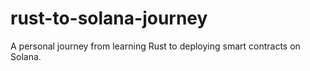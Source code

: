 # rust-to-solana-journey
A personal journey from learning Rust to deploying smart contracts on Solana.
